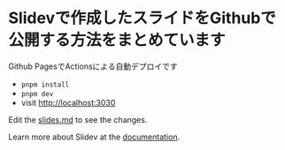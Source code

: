 # Slidevで作成したスライドをGithubで公開する方法をまとめています

Github PagesでActionsによる自動デプロイです

- `pnpm install`
- `pnpm dev`
- visit <http://localhost:3030>

Edit the [slides.md](./slides.md) to see the changes.

Learn more about Slidev at the [documentation](https://sli.dev/).
